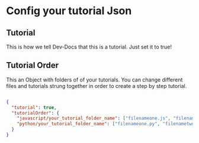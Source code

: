 # Config your tutorial Json

## Tutorial

This is how we tell Dev-Docs that this is a tutorial.  Just set it to true!

## Tutorial Order

This an Object with folders of of your tutorials. You can change different files and tutorials strung together in order to create a step by step tutorial.

```json

{
  "tutorial": true,
  "tutorialOrder": {
    "javascript/your_tutorial_folder_name": ["filenameone.js", "filenametwo.js"],
    "python/your_tutorial_folder_name": ["filenameone.py", "filenametwo.py"]
  }
}


```